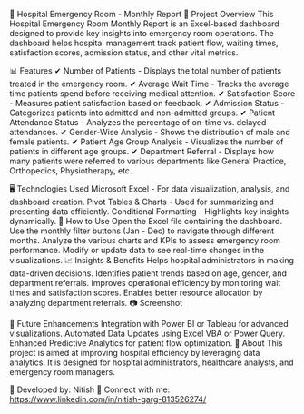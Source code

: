 🏥 Hospital Emergency Room - Monthly Report
📌 Project Overview
This Hospital Emergency Room Monthly Report is an Excel-based dashboard designed to provide key insights into emergency room operations. The dashboard helps hospital management track patient flow, waiting times, satisfaction scores, admission status, and other vital metrics.

📊 Features
✔ Number of Patients - Displays the total number of patients treated in the emergency room.
✔ Average Wait Time - Tracks the average time patients spend before receiving medical attention.
✔ Satisfaction Score - Measures patient satisfaction based on feedback.
✔ Admission Status - Categorizes patients into admitted and non-admitted groups.
✔ Patient Attendance Status - Analyzes the percentage of on-time vs. delayed attendances.
✔ Gender-Wise Analysis - Shows the distribution of male and female patients.
✔ Patient Age Group Analysis - Visualizes the number of patients in different age groups.
✔ Department Referral - Displays how many patients were referred to various departments like General Practice, Orthopedics, Physiotherapy, etc.

🖥️ Technologies Used
Microsoft Excel - For data visualization, analysis, and dashboard creation.
Pivot Tables & Charts - Used for summarizing and presenting data efficiently.
Conditional Formatting - Highlights key insights dynamically.
📌 How to Use
Open the Excel file containing the dashboard.
Use the monthly filter buttons (Jan - Dec) to navigate through different months.
Analyze the various charts and KPIs to assess emergency room performance.
Modify or update data to see real-time changes in the visualizations.
📈 Insights & Benefits
Helps hospital administrators in making data-driven decisions.
Identifies patient trends based on age, gender, and department referrals.
Improves operational efficiency by monitoring wait times and satisfaction scores.
Enables better resource allocation by analyzing department referrals.
📷 Screenshot

🚀 Future Enhancements
Integration with Power BI or Tableau for advanced visualizations.
Automated Data Updates using Excel VBA or Power Query.
Enhanced Predictive Analytics for patient flow optimization.
🏥 About
This project is aimed at improving hospital efficiency by leveraging data analytics. It is designed for hospital administrators, healthcare analysts, and emergency room managers.

📌 Developed by: Nitish
📌 Connect with me: https://www.linkedin.com/in/nitish-garg-813526274/

